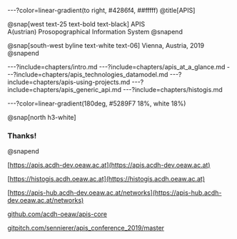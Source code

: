 ---?color=linear-gradient(to right, #4286f4, ##fffff)
@title[APIS]

@snap[west text-25 text-bold text-black]
APIS<br/>
A(ustrian) Prosopographical Information System
@snapend

@snap[south-west byline text-white text-06]
Vienna, Austria, 2019
@snapend

---?include=chapters/intro.md
---?include=chapters/apis_at_a_glance.md
---?include=chapters/apis_technologies_datamodel.md
---?include=chapters/apis-using-projects.md
---?include=chapters/apis_generic_api.md
---?include=chapters/histogis.md

---?color=linear-gradient(180deg, #5289F7 18%, white 18%)

@snap[north h3-white]
### Thanks!
@snapend

[https://apis.acdh-dev.oeaw.ac.at](https://apis.acdh-dev.oeaw.ac.at)

[https://histogis.acdh.oeaw.ac.at](https://histogis.acdh.oeaw.ac.at)

[https://apis-hub.acdh-dev.oeaw.ac.at/networks](https://apis-hub.acdh-dev.oeaw.ac.at/networks)

[github.com/acdh-oeaw/apis-core](https://github.com/acdh-oeaw/apis-core)

[gitpitch.com/sennierer/apis_conference_2019/master](https://gitpitch.com/sennierer/apis_conference_2019/master)
